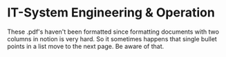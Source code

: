 # IT-System Engineering & Operation

These .pdf's haven't been formatted since formatting documents with two columns in notion is very hard. So it sometimes happens that single bullet points in a list move to the next page. Be aware of that.
